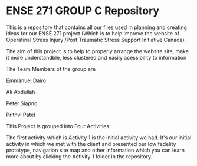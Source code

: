 # ENSE 271 GROUP C Repository
This is a repository that contains all our files used in planning and creating ideas for our ENSE 271 project (Which is to help improve the website of Operatinal Stress Injury /Post Traumatic Stress Support Initiative Canada).

The aim of this project is to help to properly arrange the website site, make it more understandble, less clustered and easily acessibility to information

The Team Members of the group are

Emmanuel Dairo

Ali Abdullah

Peter Siapno

Prithvi Patel

This Project is grouped into Four Activities:

   The first activity  which is Activity 1 is the initial activity we had. It's our initial activity in which we met with the client and presented our low fedelity prototype, navigation site map and other information which you can learn more about by clicking the Activity 1 folder in the repository.



